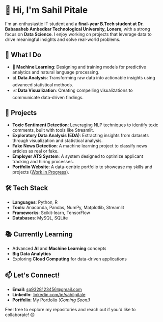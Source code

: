 # 👋 Hi, I'm Sahil Pitale  

I'm an enthusiastic IT student and a **final-year B.Tech student at Dr. Babasaheb Ambedkar Technological University, Lonere**, with a strong focus on **Data Science**. I enjoy working on projects that leverage data to drive meaningful insights and solve real-world problems.  

## 🚀 What I Do  
- **🤖 Machine Learning**: Designing and training models for predictive analytics and natural language processing.  
- **📊 Data Analysis**: Transforming raw data into actionable insights using advanced statistical methods.  
- **📈 Data Visualization**: Creating compelling visualizations to communicate data-driven findings.  

## 🔭 Projects  
- **Toxic Sentiment Detection**: Leveraging NLP techniques to identify toxic comments, built with tools like Streamlit.  
- **Exploratory Data Analysis (EDA)**: Extracting insights from datasets through visualization and statistical analysis.  
- **Fake News Detection**: A machine learning project to classify news articles as real or fake.  
- **Employer ATS System**: A system designed to optimize applicant tracking and hiring processes.  
- **Portfolio Website**: A data-centric portfolio to showcase my skills and projects ([Work in Progress](https://github.com/SahilPitale06)).  

## 🛠️ Tech Stack  
- **Languages**: Python, R  
- **Tools**: Anaconda, Pandas, NumPy, Matplotlib, Streamlit  
- **Frameworks**: Scikit-learn, TensorFlow  
- **Databases**: MySQL, SQLite  

## 📚 Currently Learning  
- Advanced **AI** and **Machine Learning** concepts  
- **Big Data Analytics**  
- Exploring **Cloud Computing** for data-driven applications  

## 📫 Let's Connect!  
- **Email**: sp9328123456@gmail.com  
- **LinkedIn**: [linkedin.com/in/sahilpitale](https://www.linkedin.com/in/sahil-pitale-56a5681bb/)  
- **Portfolio**: [My Portfolio](https://sahilpitale.dev) *(Coming Soon!)*  

Feel free to explore my repositories and reach out if you'd like to collaborate! 😊  
